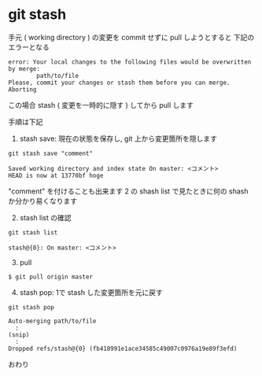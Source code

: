 
# git stash


手元 ( working directory ) の変更を commit せずに
pull しようとすると
下記のエラーとなる

```
error: Your local changes to the following files would be overwritten by merge:
        path/to/file
Please, commit your changes or stash them before you can merge.
Aborting
```

この場合
stash ( 変更を一時的に隠す ) してから pull します

手順は下記


1. stash save: 現在の状態を保存し, git 上から変更箇所を隠します
```
git stash save "comment"

Saved working directory and index state On master: <コメント>
HEAD is now at 13770bf hoge
```

"comment" を付けることも出来ます
2 の shash list で見たときに何の shash か分かり易くなります


2. stash list の確認
```
git stash list

stash@{0}: On master: <コメント>
```


3. pull
```
$ git pull origin master
```


4. stash pop: 1で stash した変更箇所を元に戻す
```
git stash pop

Auto-merging path/to/file
  :
(snip)
  :
Dropped refs/stash@{0} (fb418991e1ace34585c49007c0976a19e89f3efd)
```

おわり



